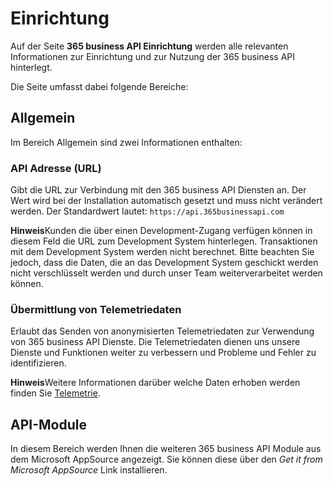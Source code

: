 # Einrichtung

Auf der Seite **365 business API Einrichtung** werden alle relevanten Informationen zur Einrichtung und zur Nutzung der 365 business API hinterlegt.

Die Seite umfasst dabei folgende Bereiche:

## Allgemein

Im Bereich Allgemein sind zwei Informationen enthalten:

### API Adresse (URL)

Gibt die URL zur Verbindung mit den 365 business API Diensten an. Der Wert wird bei der Installation automatisch gesetzt und muss nicht verändert werden.
Der Standardwert lautet: `https://api.365businessapi.com`

<div class="alert alert-info">
    <i class="fa-duotone fa-thin fa-lightbulb fa-lg"></i> <strong>Hinweis</strong>Kunden die über einen Development-Zugang verfügen können in diesem Feld die URL zum Development System hinterlegen. Transaktionen mit dem Development System werden nicht berechnet. Bitte beachten Sie jedoch, dass die Daten, die an das Development System geschickt werden nicht verschlüsselt werden und durch unser Team weiterverarbeitet werden können.
</div>

### Übermittlung von Telemetriedaten
Erlaubt das Senden von anonymisierten Telemetriedaten zur Verwendung von 365 business API Dienste. Die Telemetriedaten dienen uns unsere Dienste und Funktionen weiter zu verbessern und Probleme und Fehler zu identifizieren.

<div class="alert alert-info">
    <i class="fa-duotone fa-thin fa-lightbulb fa-lg"></i> <strong>Hinweis</strong>Weitere Informationen darüber welche Daten erhoben werden finden Sie <a href="telemetry-data.md">Telemetrie</a>.
</div>

## API-Module
In diesem Bereich werden Ihnen die weiteren 365 business API Module aus dem Microsoft AppSource angezeigt. Sie können diese über den *Get it from Microsoft AppSource* Link installieren.